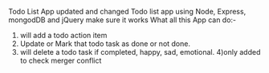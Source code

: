 Todo List App updated and changed
Todo list app using Node, Express, mongodDB and jQuery make sure it works
What all this App can do:-
1) will add a todo action item
2) Update or Mark that todo task as done or not done.
3) will delete a todo task if completed, happy, sad, emotional.
4)only added to check merger conflict
